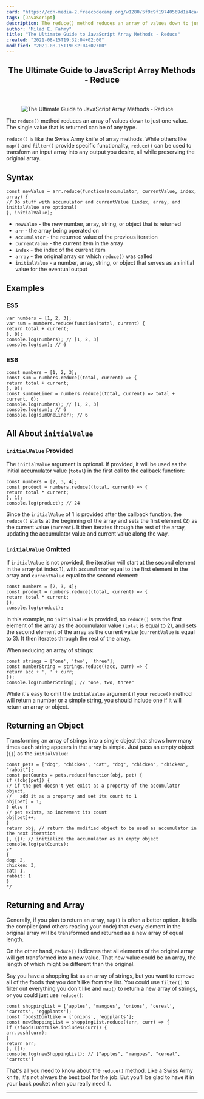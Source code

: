 ```yaml
---
card: "https://cdn-media-2.freecodecamp.org/w1280/5f9c9f19740569d1a4ca40cf.jpg"
tags: [JavaScript]
description: The reduce() method reduces an array of values down to just o
author: "Milad E. Fahmy"
title: "The Ultimate Guide to JavaScript Array Methods - Reduce"
created: "2021-08-15T19:32:04+02:00"
modified: "2021-08-15T19:32:04+02:00"
---
```

<div class="site-wrapper">
<main id="site-main" class="site-main outer">
<div class="inner">
<article class="post-full post tag-javascript tag-arrays ">
<header class="post-full-header">
<h1 class="post-full-title">The Ultimate Guide to JavaScript Array Methods - Reduce</h1>
</header>
<figure class="post-full-image">
<picture>
<source media="(max-width: 700px)" sizes="1px" srcset="data:image/gif;base64,R0lGODlhAQABAIAAAAAAAP///yH5BAEAAAAALAAAAAABAAEAAAIBRAA7 1w">
<source media="(min-width: 701px)" sizes="(max-width: 800px) 400px,
(max-width: 1170px) 700px,
1400px" srcset="https://cdn-media-2.freecodecamp.org/w1280/5f9c9f19740569d1a4ca40cf.jpg 300w,
https://cdn-media-2.freecodecamp.org/w1280/5f9c9f19740569d1a4ca40cf.jpg 600w,
https://cdn-media-2.freecodecamp.org/w1280/5f9c9f19740569d1a4ca40cf.jpg 1000w,
https://cdn-media-2.freecodecamp.org/w1280/5f9c9f19740569d1a4ca40cf.jpg 2000w">
<img onerror="this.style.display='none'" src="https://cdn-media-2.freecodecamp.org/w1280/5f9c9f19740569d1a4ca40cf.jpg" alt="The Ultimate Guide to JavaScript Array Methods - Reduce">
</picture>
</figure>
<section class="post-full-content">
<div class="post-content medium-migrated-article">
<p>The <code>reduce()</code> method reduces an array of values down to just one value. The single value that is returned can be of any type.</p>
<p><code>reduce()</code> is like the Swiss Army knife of array methods. While others like <code>map()</code> and <code>filter()</code> provide specific functionality, <code>reduce()</code> can be used to transform an input array into any output you desire, all while preserving the original array.</p>
<h2 id="syntax">Syntax</h2><pre><code class="language-js">const newValue = arr.reduce(function(accumulator, currentValue, index, array) {
// Do stuff with accumulator and currentValue (index, array, and initialValue are optional)
}, initialValue);</code></pre>
<ul>
<li><code>newValue</code> - the new number, array, string, or object that is returned</li>
<li><code>arr</code> - the array being operated on</li>
<li><code>accumulator</code> - the returned value of the previous iteration</li>
<li><code>currentValue</code> - the current item in the array</li>
<li><code>index</code> - the index of the current item</li>
<li><code>array</code> - the original array on which <code>reduce()</code> was called</li>
<li><code>initialValue</code> - a number, array, string, or object that serves as an initial value for the eventual output</li>
</ul>
<h2 id="examples">Examples</h2>
<h3 id="es5">ES5</h3><pre><code class="language-js">var numbers = [1, 2, 3];
var sum = numbers.reduce(function(total, current) {
return total + current;
}, 0);
console.log(numbers); // [1, 2, 3]
console.log(sum); // 6</code></pre>
<h3 id="es6">ES6</h3><pre><code class="language-js">const numbers = [1, 2, 3];
const sum = numbers.reduce((total, current) =&gt; {
return total + current;
}, 0);
const sumOneLiner = numbers.reduce((total, current) =&gt; total + current, 0);
console.log(numbers); // [1, 2, 3]
console.log(sum); // 6
console.log(sumOneLiner); // 6</code></pre>
<h2 id="all-about-initialvalue">All About <code>initialValue</code></h2>
<h3 id="initialvalue-provided"><code>initialValue</code> Provided</h3>
<p>The <code>initialValue</code> argument is optional. If provided, it will be used as the initial accumulator value (<code>total</code>) in the first call to the callback function:</p><pre><code class="language-js">const numbers = [2, 3, 4];
const product = numbers.reduce((total, current) =&gt; {
return total * current;
}, 1);
console.log(product); // 24</code></pre>
<p>Since the <code>initialValue</code> of 1 is provided after the callback function, the <code>reduce()</code> starts at the beginning of the array and sets the first element (2) as the current value (<code>current</code>). It then iterates through the rest of the array, updating the accumulator value and current value along the way.</p>
<h3 id="initialvalue-omitted"><code>initialValue</code> Omitted</h3>
<p>If <code>initialValue</code> is not provided, the iteration will start at the second element in the array (at index 1), with <code>accumulator</code> equal to the first element in the array and <code>currentValue</code> equal to the second element:</p><pre><code class="language-js">const numbers = [2, 3, 4];
const product = numbers.reduce((total, current) =&gt; {
return total * current;
});
console.log(product);</code></pre>
<p>In this example, no <code>initialValue</code> is provided, so <code>reduce()</code> sets the first element of the array as the accumulator value (<code>total</code> is equal to 2), and sets the second element of the array as the current value (<code>currentValue</code> is equal to 3). It then iterates through the rest of the array.</p>
<p>When reducing an array of strings:</p><pre><code class="language-js">const strings = ['one', 'two', 'three'];
const numberString = strings.reduce((acc, curr) =&gt; {
return acc + ', ' + curr;
});
console.log(numberString); // "one, two, three"</code></pre>
<p>While it's easy to omit the <code>initialValue</code> argument if your <code>reduce()</code> method will return a number or a simple string, you should include one if it will return an array or object.</p>
<h2 id="returning-an-object">Returning an Object</h2>
<p>Transforming an array of strings into a single object that shows how many times each string appears in the array is simple. Just pass an empty object (<code>{}</code>) as the <code>initialValue</code>:</p><pre><code class="language-js">const pets = ["dog", "chicken", "cat", "dog", "chicken", "chicken", "rabbit"];
const petCounts = pets.reduce(function(obj, pet) {
if (!obj[pet]) {
// if the pet doesn't yet exist as a property of the accumulator object,
//   add it as a property and set its count to 1
obj[pet] = 1;
} else {
// pet exists, so increment its count
obj[pet]++;
}
return obj; // return the modified object to be used as accumulator in the next iteration
}, {}); // initialize the accumulator as an empty object
console.log(petCounts);
/*
{
dog: 2,
chicken: 3,
cat: 1,
rabbit: 1
}
*/</code></pre>
<h2 id="returning-and-array">Returning and Array</h2>
<p>Generally, if you plan to return an array, <code>map()</code> is often a better option. It tells the compiler (and others reading your code) that every element in the original array will be transformed and returned as a new array of equal length.</p>
<p>On the other hand, <code>reduce()</code> indicates that all elements of the original array will get transformed into a new value. That new value could be an array, the length of which might be different than the original.</p>
<p>Say you have a shopping list as an array of strings, but you want to remove all of the foods that you don't like from the list. You could use <code>filter()</code> to filter out everything you don't like and <code>map()</code> to return a new array of strings, or you could just use <code>reduce()</code>:</p><pre><code class="language-js">const shoppingList = ['apples', 'mangoes', 'onions', 'cereal', 'carrots', 'eggplants'];
const foodsIDontLike = ['onions', 'eggplants'];
const newShoppingList = shoppingList.reduce((arr, curr) =&gt; {
if (!foodsIDontLike.includes(curr)) {
arr.push(curr);
}
return arr;
}, []);
console.log(newShoppingList); // ["apples", "mangoes", "cereal", "carrots"]</code></pre>
<p>That's all you need to know about the <code>reduce()</code> method. Like a Swiss Army knife, it's not always the best tool for the job. But you'll be glad to have it in your back pocket when you really need it.</p>
</div>
<hr>
</section>
</article>
</div>
</main>
</div>
<!-- Google Tag Manager (noscript) -->
<!-- End Google Tag Manager (noscript) -->

